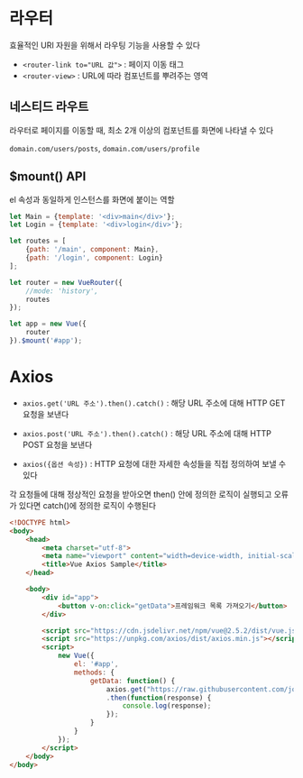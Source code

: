 # 라우터

효율적인 URI 자원을 위해서 라우팅 기능을 사용할 수 있다

- `<router-link to="URL 값">` : 페이지 이동 태그
- `<router-view>` : URL에 따라 컴포넌트를 뿌려주는 영역

## 네스티드 라우트

라우터로 페이지를 이동할 때, 최소 2개 이상의 컴포넌트를 화면에 나타낼 수 있다

`domain.com/users/posts`, `domain.com/users/profile`

## $mount() API

el 속성과 동일하게 인스턴스를 화면에 붙이는 역할

```javascript
let Main = {template: '<div>main</div>'};
let Login = {template: '<div>login</div>'};

let routes = [
    {path: '/main', component: Main},
    {path: '/login', component: Login}
];

let router = new VueRouter({
    //mode: 'history',
    routes
});

let app = new Vue({
    router
}).$mount('#app');
```

# Axios

- `axios.get('URL 주소').then().catch()` : 해당 URL 주소에 대해 HTTP GET 요청을 보낸다

- `axios.post('URL 주소').then().catch()` : 해당 URL 주소에 대해 HTTP POST 요청을 보낸다

- `axios({옵션 속성})` : HTTP 요청에 대한 자세한 속성들을 직접 정의하여 보낼 수 있다

각 요청들에 대해 정상적인 요청을 받아오면 then() 안에 정의한 로직이 실행되고 오류가 있다면 catch()에 정의한 로직이 수행된다

```html
<!DOCTYPE html>
<body>
    <head>
        <meta charset="utf-8">
        <meta name="viewport" content="width=device-width, initial-scale=1.0">
        <title>Vue Axios Sample</title>
    </head>

    <body>
        <div id="app">
            <button v-on:click="getData">프레임워크 목록 가져오기</button>
        </div>

        <script src="https://cdn.jsdelivr.net/npm/vue@2.5.2/dist/vue.js"></script>
        <script src="https://unpkg.com/axios/dist/axios.min.js"></script>
        <script>
            new Vue({
                el: '#app',
                methods: {
                    getData: function() {
                        axios.get("https://raw.githubusercontent.com/joshua1988/doit-vuejs/master/data/demo.json")
                        .then(function(response) {
                            console.log(response);
                        });
                    }
                }
            });
        </script>
    </body>
</body>
```